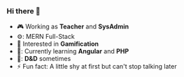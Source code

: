 ### Hi there 👋

-   :video_game: Working as **Teacher** and **SysAdmin**
-   ⚙️: MERN Full-Stack
-   :monocle_face: Interested in **Gamification**
-   🌱: Currently learning **Angular** and **PHP**
-   🎲: **D&D** sometimes
-   ⚡ Fun fact: A little shy at first but can't stop talking later

